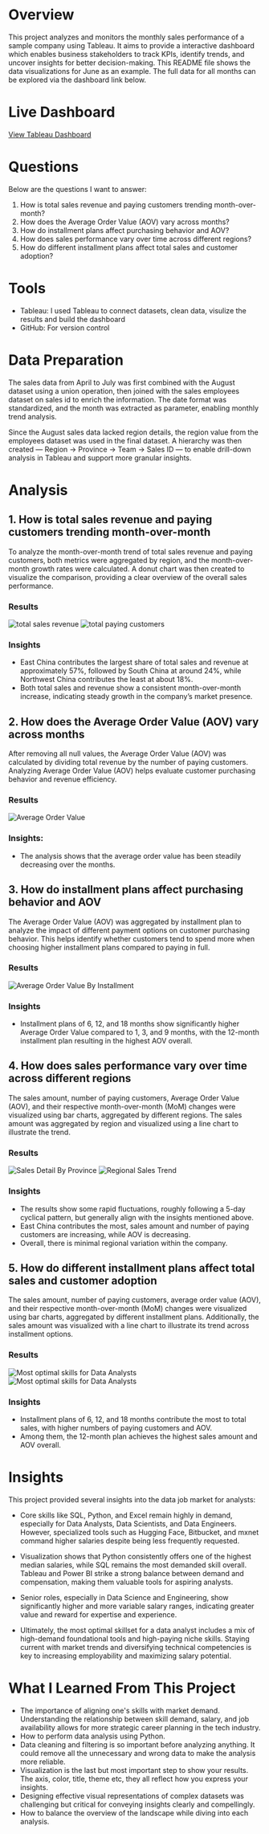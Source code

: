 # Overview
This project analyzes and monitors the monthly sales performance of a sample company using Tableau. It aims to provide a interactive dashboard which enables business stakeholders to track KPIs, identify trends, and uncover insights for better decision-making. This README file shows the data visualizations for June as an example. The full data for all months can be explored via the dashboard link below.

# Live Dashboard
[View Tableau Dashboard](https://public.tableau.com/app/profile/ziang.liu5667/viz/salestransactiondata/MonthlySalesDataMonitoring)


# Questions
Below are the questions I want to answer:
1. How is total sales revenue and paying customers trending month-over-month? 
2. How does the Average Order Value (AOV) vary across months?
3. How do installment plans affect purchasing behavior and AOV?
4. How does sales performance vary over time across different regions?
5. How do different installment plans affect total sales and customer adoption?

# Tools
- Tableau: I used Tableau to connect datasets, clean data, visulize the results and build the dashboard
- GitHub: For version control

# Data Preparation

The sales data from April to July was first combined with the August dataset using a union operation, then joined with the sales employees dataset on sales id to enrich the information. The date format was standardized, and the month was extracted as parameter, enabling monthly trend analysis.

Since the August sales data lacked region details, the region value from the employees dataset was used in the final dataset. A hierarchy was then created — Region → Province → Team → Sales ID — to enable drill-down analysis in Tableau and support more granular insights.

# Analysis

## 1. How is total sales revenue and paying customers trending month-over-month


To analyze the month-over-month trend of total sales revenue and paying customers, both metrics were aggregated by region, and the month-over-month growth rates were calculated. A donut chart was then created to visualize the comparison, providing a clear overview of the overall sales performance.

### Results

![total sales revenue](Images/sales_amount.png)
![total paying customers](Images/paying_customer.png)

### Insights
- East China contributes the largest share of total sales and revenue at approximately 57%, followed by South China at around 24%, while Northwest China contributes the least at about 18%.
- Both total sales and revenue show a consistent month-over-month increase, indicating steady growth in the company’s market presence.


## 2. How does the Average Order Value (AOV) vary across months

After removing all null values, the Average Order Value (AOV) was calculated by dividing total revenue by the number of paying customers. Analyzing Average Order Value (AOV) helps evaluate customer purchasing behavior and revenue efficiency.

### Results
![Average Order Value](Images/average_order_value.png)

### Insights:
- The analysis shows that the average order value has been steadily decreasing over the months.


## 3. How do installment plans affect purchasing behavior and AOV

The Average Order Value (AOV) was aggregated by installment plan to analyze the impact of different payment options on customer purchasing behavior. This helps identify whether customers tend to spend more when choosing higher installment plans compared to paying in full.

### Results
![Average Order Value By Installment](Images/aov_by_installment.png)

### Insights
- Installment plans of 6, 12, and 18 months show significantly higher Average Order Value compared to 1, 3, and 9 months, with the 12-month installment plan resulting in the highest AOV overall.


## 4. How does sales performance vary over time across different regions
The sales amount, number of paying customers, Average Order Value (AOV), and their respective month-over-month (MoM) changes were visualized using bar charts, aggregated by different regions. The sales amount was aggregated by region and visualized using a line chart to illustrate the trend.

### Results
![Sales Detail By Province](Images/sales_detail_by_province.png)
![Regional Sales Trend](Images/regional_sales_trend.png)

### Insights
- The results show some rapid fluctuations, roughly following a 5-day cyclical pattern, but generally align with the insights mentioned above.
- East China contributes the most, sales amount and number of paying customers are increasing, while AOV is decreasing.
- Overall, there is minimal regional variation within the company.

  
## 5. How do different installment plans affect total sales and customer adoption
The sales amount, number of paying customers, average order value (AOV), and their respective month-over-month (MoM) changes were visualized using bar charts, aggregated by different installment plans. Additionally, the sales amount was visualized with a line chart to illustrate its trend across installment options.

### Results

![Most optimal skills for Data Analysts](Project/Images/Optimal_Skill.png)
![Most optimal skills for Data Analysts](Project/Images/Optimal_Skill.png)

### Insights
- Installment plans of 6, 12, and 18 months contribute the most to total sales, with higher numbers of paying customers and AOV.
- Among them, the 12-month plan achieves the highest sales amount and AOV overall.


# Insights

This project provided several insights into the data job market for analysts:

- Core skills like SQL, Python, and Excel remain highly in demand, especially for Data Analysts, Data Scientists, and Data Engineers. However, specialized tools such as Hugging Face, Bitbucket, and mxnet command higher salaries despite being less frequently requested.

- Visualization shows that Python consistently offers one of the highest median salaries, while SQL remains the most demanded skill overall. Tableau and Power BI strike a strong balance between demand and compensation, making them valuable tools for aspiring analysts.

- Senior roles, especially in Data Science and Engineering, show significantly higher and more variable salary ranges, indicating greater value and reward for expertise and experience.

- Ultimately, the most optimal skillset for a data analyst includes a mix of high-demand foundational tools and high-paying niche skills. Staying current with market trends and diversifying technical competencies is key to increasing employability and maximizing salary potential.

# What I Learned From This Project
- The importance of aligning one's skills with market demand. Understanding the relationship between skill demand, salary, and job availability allows for more strategic career planning in the tech industry.
- How to perform data analysis using Python.
- Data cleaning and filtering is so important before analyzing anything. It could remove all the unnecessary and wrong data to make the analysis more reliable.
- Visualization is the last but most important step to show your results. The axis, color, title, theme etc, they all reflect how you express your insights.
- Designing effective visual representations of complex datasets was challenging but critical for conveying insights clearly and compellingly.
- How to balance the overview of the landscape while diving into each analysis.
